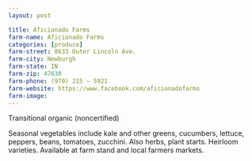 ```yaml
---
layout: post

title: Aficionado Farms
farm-name: Aficionado Farms
categories: [produce]
farm-street: 8633 Outer Lincoln Ave.
farm-city: Newburgh
farm-state: IN
farm-zip: 47630
farm-phone: (970) 215 – 5921
farm-website: https://www.facebook.com/aficionadofarms
farm-image: 
---
```


<!-- 
THIS IS A COMMENT, it will not show on the website. anything after this section will show to the public. Below this line will be the description. You can use several paragraphs. 
-->

Transitional organic (noncertified)

Seasonal vegetables include kale and other greens, cucumbers, lettuce, peppers, beans, tomatoes, zucchini. Also herbs, plant starts. Heirloom varieties. Available at farm stand and local farmers markets.